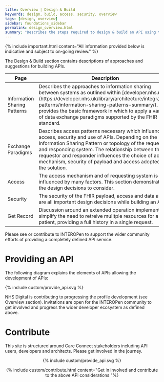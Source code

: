 ```yaml
---
title: Overview | Design & Build 
keywords: design, build, access, security, overview
tags: [design, overview]
sidebar: foundations_sidebar
permalink: design_overview.html
summary: "Describes the steps required to design & build an API using the Care Connect profiles described in Explore"
---
```


{% include important.html content="All information provided below is indicative and subject to on-going review." %}

The Design & Build section contains descriptions of approaches and suggestions for building APIs.

<table style="min-width:100%;width:100%">
<thead><tr>
	<th style="width:11em;">Page</th>
	<th>Description</th>
	</tr></thead>
<tr id="step1">
	<td>Information Sharing Patterns</td>
	<td>Describes the approaches to information sharing between systems as outlined within [developer.nhs.uk](https://developer.nhs.uk/library/architecture/integration-patterns/information-sharing-patterns-summary/). This provides the basic framework in which to apply a variety of data exchange paradigms supported by the FHIR standard.</td>
</tr>
<tr id="step2">
	<td>Exchange Paradigms</td>
	<td>Describes access patterns necessary which influence the access, security and use of APIs. Depending on the Information Sharing Pattern or topology of the requesting and responding system. The relationship between the requestor and responder influences the choice of access mechanism, security of payload and access adopted by the solution.</td>
</tr>
<tr id="step2">
	<td>Access</td>
	<td>The access mechanism and of requesting system is influenced by many factors. This section demonstrates the design decisions to consider.</td>
</tr>
<tr id="step3">
	<td>Security</td>
	<td>The security of the FHIR payload, access and data at rest are all important design decisions while building an API.</td>
</tr>
<tr id="step4">
	<td>Get Record</td>
	<td>Discussion around an extended operation implemented to simplify the need to retreive mulitple resources for a patient, providing a full history in a single request.</td>
</tr>
</table>


Please see or contribute to INTEROPen to support the wider community efforts of providing a completely defined API service.


# Providing an API #

The following diagram explains the elements of APIs allowing the development of APIs:

{% include custom/provide_api.svg %}

NHS Digital is contributing to progressing the profile development (see Overview section). Invitations are open for the INTEROPen community to get involved and progress the wider developer ecosystem as defined above. 


# Contribute #

This site is structured around Care Connect stakeholders including API users, developers and architects. Please get involved in the journey.

<div style="text-align:center">{% include custom/provide_api.svg %}

{% include custom/contribute.html content="Get in involved and contribute to the above API considerations "%}</div>
